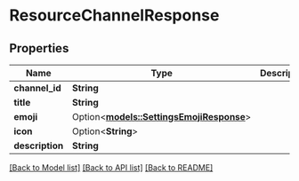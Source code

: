 # ResourceChannelResponse

## Properties

Name | Type | Description | Notes
------------ | ------------- | ------------- | -------------
**channel_id** | **String** |  | 
**title** | **String** |  | 
**emoji** | Option<[**models::SettingsEmojiResponse**](SettingsEmojiResponse.md)> |  | [optional]
**icon** | Option<**String**> |  | [optional]
**description** | **String** |  | 

[[Back to Model list]](../README.md#documentation-for-models) [[Back to API list]](../README.md#documentation-for-api-endpoints) [[Back to README]](../README.md)


